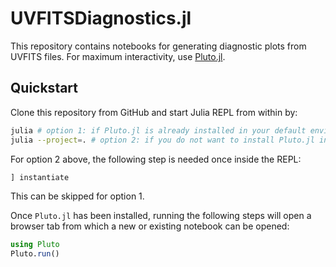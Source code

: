 # UVFITSDiagnostics.jl

This repository contains notebooks for generating diagnostic plots from UVFITS files. For maximum interactivity, use [Pluto.jl](https://plutojl.org/).

## Quickstart

Clone this repository from GitHub and start Julia REPL from within by:

```bash
julia # option 1: if Pluto.jl is already installed in your default environment (or)
julia --project=. # option 2: if you do not want to install Pluto.jl in your default environment
```

For option 2 above, the following step is needed once inside the REPL:
```julia
] instantiate
```
This can be skipped for option 1.

Once `Pluto.jl` has been installed, running the following steps will open a browser tab from which a new or existing notebook can be opened:
```julia
using Pluto
Pluto.run()
```